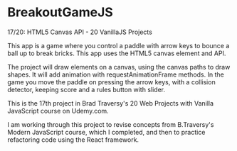 # BreakoutGameJS
17/20: HTML5 Canvas API - 20 VanillaJS Projects

This app is a game where you control a paddle with arrow keys to bounce a ball up to break bricks.  This app uses the HTML5 canvas element and API.

The project will draw elements on a canvas, using the canvas paths to draw shapes.  It will add animation with requestAnimationFrame methods.
In the game you move the paddle on pressing the arrow keys, with a collision detector, keeping score and a rules button with slider.

This is the 17th project in Brad Traversy's 20 Web Projects with Vanilla JavaScript course on Udemy.com.

I am working through this project to revise concepts from B.Traversy's Modern JavaScript course, which I completed, and then to practice refactoring code using the React framework.
